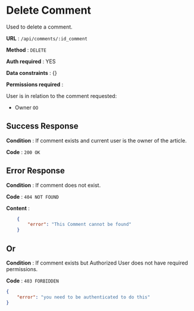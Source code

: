 # Delete Comment

Used to delete a comment.

**URL** : `/api/comments/:id_comment`

**Method** : `DELETE`

**Auth required** : YES

**Data constraints** : {}

**Permissions required** :

User is in relation to the comment requested:

* Owner `OO`

## Success Response

**Condition** : If comment exists and current user is the owner of the article.

**Code** : `200 OK`

## Error Response

**Condition** : If comment does not exist.

**Code** : `404 NOT FOUND`

**Content** :

```json
    {
        "error": "This Comment cannot be found"
    }
```

## Or

**Condition** : If comment exists but Authorized User does not have required permissions.

**Code** : `403 FORBIDDEN`

```json
{
    "error": "you need to be authenticated to do this"
}
```
